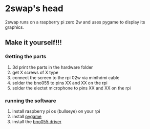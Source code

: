 # 2swap's head

2swap runs on a raspberry pi zero 2w and uses pygame to display its graphics.

## Make it yourself!!!
### Getting the parts
1. 3d print the parts in the hardware folder
2. get X screws of X type
3. connect the screen to the rpi 02w via minihdmi cable
3. solder the bno055 to pins XX and XX on the rpi
4. solder the electet microphone to pins XX and XX on the rpi

### running the software
1. install raspberry pi os (bullseye) on your rpi
2. install [pygame](https://pygame.org)
3. install the [bno055 driver](https://docs.circuitpython.org/projects/bno055/en/latest/index.html)

